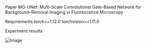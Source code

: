 Paper 
MG-UNet: Multi-Scale Convolutional Gate-Based Network for Background-Removal Imaging in Fluorescence Microscopy

Requirements
torch>=1.12.0
torchvision>=1.11.0


Experiment results

![image](https://github.com/user-attachments/assets/0beea32a-eeb7-472f-94f1-b821685afc97)



